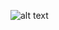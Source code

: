 ![alt text](![Input](https://user-images.githubusercontent.com/101053082/161426605-16758a6a-1393-49d3-91ab-8aa2884e0ce3.jpg)
)
